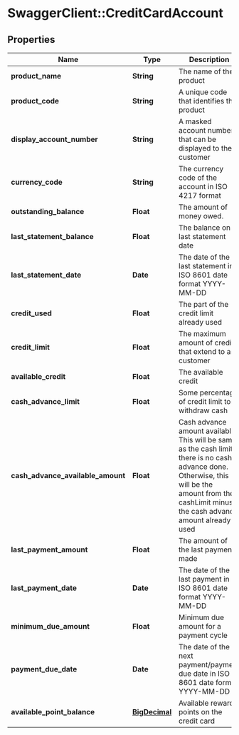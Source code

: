 # SwaggerClient::CreditCardAccount

## Properties
Name | Type | Description | Notes
------------ | ------------- | ------------- | -------------
**product_name** | **String** | The name of the product | [optional] 
**product_code** | **String** | A unique code that identifies the product | [optional] 
**display_account_number** | **String** | A masked account number that can be displayed to the customer | 
**currency_code** | **String** | The currency code of the account in ISO 4217 format | [optional] 
**outstanding_balance** | **Float** | The amount of money owed. | [optional] 
**last_statement_balance** | **Float** | The balance on last statement date | [optional] 
**last_statement_date** | **Date** | The date of the last statement in ISO 8601 date format YYYY-MM-DD | [optional] 
**credit_used** | **Float** | The part of the credit limit already used | [optional] 
**credit_limit** | **Float** | The maximum amount of credit that extend to a customer | [optional] 
**available_credit** | **Float** | The available credit | [optional] 
**cash_advance_limit** | **Float** | Some percentage of credit limit to withdraw cash | [optional] 
**cash_advance_available_amount** | **Float** | Cash advance amount available. This will be same as the cash limit if there is no cash advance done. Otherwise, this will be the amount from the cashLimit minus the cash advance amount already used | [optional] 
**last_payment_amount** | **Float** | The amount of the last payment made | [optional] 
**last_payment_date** | **Date** | The date of the last payment in ISO 8601 date format YYYY-MM-DD | [optional] 
**minimum_due_amount** | **Float** | Minimum due amount for a payment cycle | [optional] 
**payment_due_date** | **Date** | The date of the next payment/payment due date in ISO 8601 date format YYYY-MM-DD | [optional] 
**available_point_balance** | [**BigDecimal**](BigDecimal.md) | Available reward points on the credit card | [optional] 

